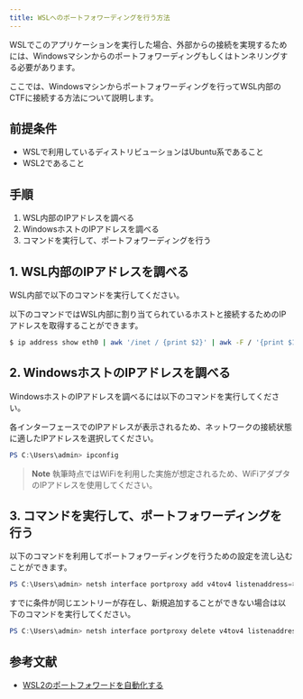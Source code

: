 ```yaml
---
title: WSLへのポートフォワーディングを行う方法
---
```


WSLでこのアプリケーションを実行した場合、外部からの接続を実現するためには、Windowsマシンからのポートフォワーディングもしくはトンネリングする必要があります。

ここでは、Windowsマシンからポートフォワーディングを行ってWSL内部のCTFに接続する方法について説明します。

## 前提条件

- WSLで利用しているディストリビューションはUbuntu系であること
- WSL2であること

## 手順

1. WSL内部のIPアドレスを調べる
2. WindowsホストのIPアドレスを調べる
3. コマンドを実行して、ポートフォワーディングを行う

## 1. WSL内部のIPアドレスを調べる

WSL内部で以下のコマンドを実行してください。

以下のコマンドではWSL内部に割り当てられているホストと接続するためのIPアドレスを取得することができます。

```bash
$ ip address show eth0 | awk '/inet / {print $2}' | awk -F / '{print $1}'
```

## 2. WindowsホストのIPアドレスを調べる

WindowsホストのIPアドレスを調べるには以下のコマンドを実行してください。

各インターフェースでのIPアドレスが表示されるため、ネットワークの接続状態に適したIPアドレスを選択してください。

```powershell
PS C:\Users\admin> ipconfig
```

> **Note**
> 執筆時点ではWiFiを利用した実施が想定されるため、WiFiアダプタのIPアドレスを使用してください。

## 3. コマンドを実行して、ポートフォワーディングを行う

以下のコマンドを利用してポートフォワーディングを行うための設定を流し込むことができます。

```powershell
PS C:\Users\admin> netsh interface portproxy add v4tov4 listenaddress=ホストIPアドレス listenport=ポート番号 connectaddress=WSL2のIPアドレス connectport=ポート番号
```

すでに条件が同じエントリーが存在し、新規追加することができない場合は以下のコマンドを実行してください。

```powershell
PS C:\Users\admin> netsh interface portproxy delete v4tov4 listenaddress=ホストのIPアドレス listenport=ポート番号
```

## 参考文献

- [WSL2のポートフォワードを自動化する](https://zenn.dev/fate_shelled/scraps/f6252654277ca0)
